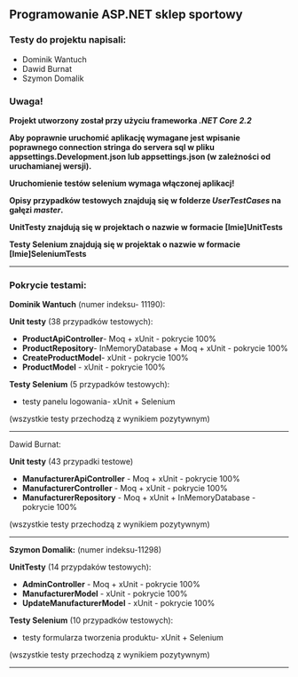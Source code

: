 ## Programowanie ASP.NET sklep sportowy

### Testy do projektu napisali:
- Dominik Wantuch
- Dawid Burnat
- Szymon Domalik

### Uwaga!

**Projekt utworzony został przy użyciu frameworka _.NET Core 2.2_**

**Aby poprawnie uruchomić aplikację wymagane jest wpisanie poprawnego connection stringa do servera sql w pliku appsettings.Development.json lub appsettings.json (w zależności od uruchamianej wersji).**

**Uruchomienie testów selenium wymaga włączonej aplikacj!**

**Opisy przypadków testowych znajdują się w folderze _UserTestCases_ na gałęzi _master_.**

**UnitTesty znajdują się w projektach o nazwie w formacie [Imie]UnitTests**

**Testy Selenium znajdują się w projektak o nazwie w formacie [Imie]SeleniumTests**

---

### Pokrycie testami:

**Dominik Wantuch** (numer indeksu- 11190):

**Unit testy** (38 przypadków testowych):
- **ProductApiController**- Moq + xUnit - pokrycie 100%
- **ProductRepository**- InMemoryDatabase + Moq + xUnit - pokrycie 100%
- **CreateProductModel**- xUnit - pokrycie 100%
- **ProductModel** - xUnit - pokrycie 100%

**Testy Selenium** (5 przypadków testowych):
- testy panelu logowania- xUnit + Selenium

(wszystkie testy przechodzą z wynikiem pozytywnym)

---

Dawid Burnat:

**Unit testy** (43 przypadki testowe)
- **ManufacturerApiController** - Moq + xUnit - pokrycie 100%
- **ManufacturerController** - Moq + xUnit - pokrycie 100%
- **ManufacturerRepository** - Moq + xUnit + InMemoryDatabase - pokrycie 100%

(wszystkie testy przechodzą z wynikiem pozytywnym)

---


**Szymon Domalik:** (numer indeksu-11298)

**UnitTesty** (14 przypdaków testowych):
- **AdminController** - Moq + xUnit - pokrycie 100%
- **ManufacturerModel** - xUnit - pokrycie 100%
- **UpdateManufacturerModel** - xUnit - pokrycie 100%

**Testy Selenium** (10 przypadków testowych):
- testy formularza tworzenia produktu- xUnit + Selenium

(wszystkie testy przechodzą z wynikiem pozytywnym)

---
